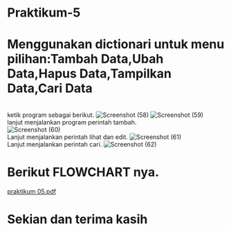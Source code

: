 # Praktikum-5
# Menggunakan dictionari untuk menu pilihan:Tambah Data,Ubah Data,Hapus Data,Tampilkan Data,Cari Data
</br>ketik program sebagai berikut.
![Screenshot (58)](https://user-images.githubusercontent.com/56962466/70344500-77a4d280-188c-11ea-9044-429a5d937d37.png)
![Screenshot (59)](https://user-images.githubusercontent.com/56962466/70344576-9c994580-188c-11ea-9d51-f4225f62a051.png)
</br> lanjut menjalankan program perintah tambah.
</br>![Screenshot (60)](https://user-images.githubusercontent.com/56962466/70344664-c6526c80-188c-11ea-9407-440beaa05f99.png)
<br/>Lanjut menjalankan perintah lihat dan edit.
![Screenshot (61)](https://user-images.githubusercontent.com/56962466/70344846-3f51c400-188d-11ea-9f5e-986b864b25a1.png)
</br>Lanjut menjalankan perintah cari.
![Screenshot (62)](https://user-images.githubusercontent.com/56962466/70344924-65776400-188d-11ea-8cb5-0b8660c57f53.png)
# Berikut FLOWCHART nya.
[praktikum 05.pdf](https://github.com/bayumanga2/Praktikum-5/files/3933407/praktikum.05.pdf)
# Sekian dan terima kasih
